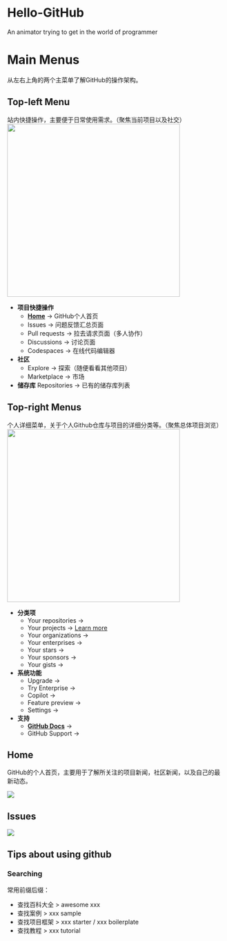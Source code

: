 # Hello-GitHub
An animator trying to get in the world of programmer

# Main Menus
从左右上角的两个主菜单了解GitHub的操作架构。
## Top-left Menu
站内快捷操作，主要便于日常使用需求。（聚焦当前项目以及社交）
<br>
<img src="https://github.com/boringmu/Hello-Github/assets/54476767/a71e44a6-fa20-4db1-8dca-ddb9ad786564" width="400"></img>
<br>
- **项目快捷操作**
  - **[Home](#Home)** -> GitHub个人首页
  - Issues -> 问题反馈汇总页面
  - Pull requests -> 拉去请求页面（多人协作）
  - Discussions -> 讨论页面
  - Codespaces -> 在线代码编辑器
- **社区**
    - Explore -> 探索（随便看看其他项目）
  - Marketplace -> 市场
- **储存库** Repositories -> 已有的储存库列表

## Top-right Menus
个人详细菜单，关于个人Github仓库与项目的详细分类等。（聚焦总体项目浏览）
<br>
<img src="https://github.com/boringmu/Hello-Github/assets/54476767/3e7c7ca6-2654-4fda-a440-b4b08e4cc7a1" width="400"></img>
<br>
- **分类项**
  - Your repositories -> 
  - Your projects -> [Learn more](https://docs.github.com/en/issues/planning-and-tracking-with-projects)
  - Your organizations -> 
  - Your enterprises -> 
  - Your stars -> 
  - Your sponsors -> 
  - Your gists -> 
- **系统功能**
  - Upgrade -> 
  - Try Enterprise -> 
  - Copilot -> 
  - Feature preview -> 
  - Settings -> 
- **支持**
  - **[GitHub Docs](https://docs.github.com/en/get-started/quickstart/set-up-git)** -> 
  - GitHub Support -> 

## Home
GitHub的个人首页，主要用于了解所关注的项目新闻，社区新闻，以及自己的最新动态。

<img src="https://github.com/boringmu/Hello-Github/assets/54476767/c99604e7-fefa-4c30-9c9f-3c2e2b0e744e"></img>

## Issues

<img src="https://github.com/boringmu/Hello-Github/assets/54476767/a3e450ea-de36-4372-bd0c-7da6b96ff863"></img>


## Tips about using github
### Searching
常用前缀后缀：
- 查找百科大全 > awesome xxx
- 查找案例 > xxx sample
- 查找项目框架 > xxx starter / xxx boilerplate
- 查找教程 > xxx tutorial
